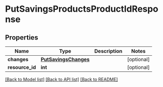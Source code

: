 # PutSavingsProductsProductIdResponse

## Properties
Name | Type | Description | Notes
------------ | ------------- | ------------- | -------------
**changes** | [**PutSavingsChanges**](PutSavingsChanges.md) |  | [optional] 
**resource_id** | **int** |  | [optional] 

[[Back to Model list]](../README.md#documentation-for-models) [[Back to API list]](../README.md#documentation-for-api-endpoints) [[Back to README]](../README.md)

